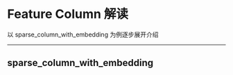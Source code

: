 # Feature Column 解读
<p>以 sparse_column_with_embedding 为例逐步展开介绍</p>

---

## sparse_column_with_embedding

